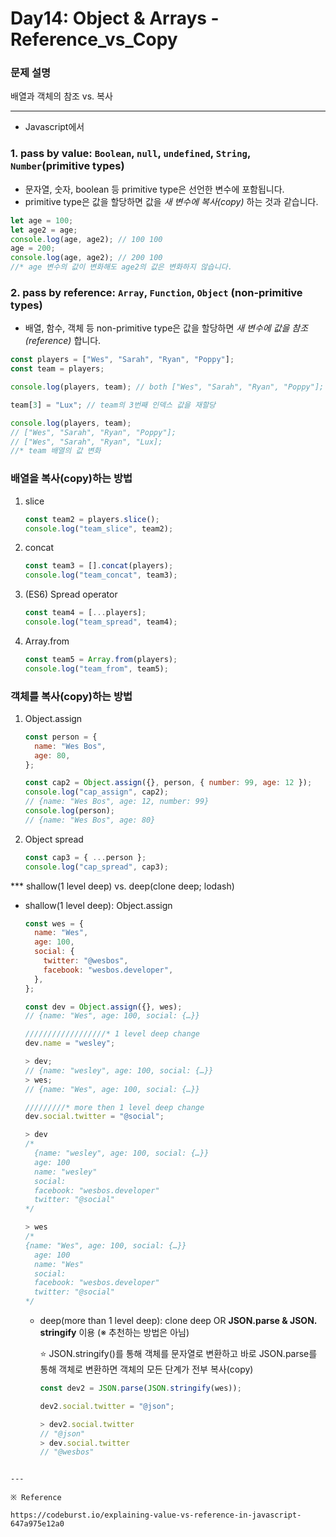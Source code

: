 # Day14: Object & Arrays - Reference_vs_Copy

### 문제 설명

배열과 객체의 참조 vs. 복사

---

- Javascript에서

### 1. **pass by value**: `Boolean`, `null`, `undefined`, `String`, `Number`(primitive types)

- 문자열, 숫자, boolean 등 primitive type은 선언한 변수에 포함됩니다.
- primitive type은 값을 할당하면 값을 _새 변수에 복사(copy)_ 하는 것과 같습니다.

```javascript
let age = 100;
let age2 = age;
console.log(age, age2); // 100 100
age = 200;
console.log(age, age2); // 200 100
//* age 변수의 값이 변화해도 age2의 값은 변화하지 않습니다.
```

### 2. **pass by reference**: `Array`, `Function`, `Object` (non-primitive types)

- 배열, 함수, 객체 등 non-primitive type은 값을 할당하면 _새 변수에 값을 참조(reference)_ 합니다.

```javascript
const players = ["Wes", "Sarah", "Ryan", "Poppy"];
const team = players;

console.log(players, team); // both ["Wes", "Sarah", "Ryan", "Poppy"];

team[3] = "Lux"; // team의 3번째 인덱스 값을 재할당

console.log(players, team);
// ["Wes", "Sarah", "Ryan", "Poppy"];
// ["Wes", "Sarah", "Ryan", "Lux];
//* team 배열의 값 변화
```

### 배열을 복사(copy)하는 방법

1.  slice

    ```javascript
    const team2 = players.slice();
    console.log("team_slice", team2);
    ```

2.  concat

    ```javascript
    const team3 = [].concat(players);
    console.log("team_concat", team3);
    ```

3.  (ES6) Spread operator

    ```javascript
    const team4 = [...players];
    console.log("team_spread", team4);
    ```

4.  Array.from

    ```javascript
    const team5 = Array.from(players);
    console.log("team_from", team5);
    ```

### 객체를 복사(copy)하는 방법

1. Object.assign

   ```javascript
   const person = {
     name: "Wes Bos",
     age: 80,
   };

   const cap2 = Object.assign({}, person, { number: 99, age: 12 });
   console.log("cap_assign", cap2);
   // {name: "Wes Bos", age: 12, number: 99}
   console.log(person);
   // {name: "Wes Bos", age: 80}
   ```

2. Object spread

   ```javascript
   const cap3 = { ...person };
   console.log("cap_spread", cap3);
   ```

\*\*\* shallow(1 level deep) vs. deep(clone deep; lodash)

- shallow(1 level deep): Object.assign

  ```javascript
  const wes = {
    name: "Wes",
    age: 100,
    social: {
      twitter: "@wesbos",
      facebook: "wesbos.developer",
    },
  };

  const dev = Object.assign({}, wes);
  // {name: "Wes", age: 100, social: {…}}

  //////////////////* 1 level deep change
  dev.name = "wesley";

  > dev;
  // {name: "wesley", age: 100, social: {…}}
  > wes;
  // {name: "Wes", age: 100, social: {…}}

  /////////* more then 1 level deep change
  dev.social.twitter = "@social";

  > dev
  /*
    {name: "wesley", age: 100, social: {…}}
    age: 100
    name: "wesley"
    social:
    facebook: "wesbos.developer"
    twitter: "@social"
  */

  > wes
  /*
  {name: "Wes", age: 100, social: {…}}
    age: 100
    name: "Wes"
    social:
    facebook: "wesbos.developer"
    twitter: "@social"
  */
  ```

  - deep(more than 1 level deep): clone deep
    OR **JSON.parse & JSON. stringify** 이용
    (※ 추천하는 방법은 아님)

    ⭐️ JSON.stringify()를 통해 객체를 문자열로 변환하고 바로 JSON.parse를 통해 객체로 변환하면 객체의 모든 단계가 전부 복사(copy)

    ```javascript
    const dev2 = JSON.parse(JSON.stringify(wes));

    dev2.social.twitter = "@json";

    > dev2.social.twitter
    // "@json"
    > dev.social.twitter
    // "@wesbos"
    ```

```

---

※ Reference

https://codeburst.io/explaining-value-vs-reference-in-javascript-647a975e12a0
```
